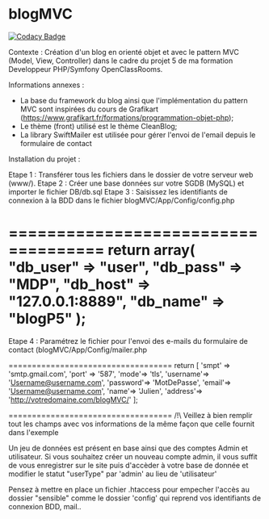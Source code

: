 # blogMVC

[![Codacy Badge](https://api.codacy.com/project/badge/Grade/f0e5aac7ad0941f380411c264a5febd1)](https://app.codacy.com/manual/BFH59/blogMVC?utm_source=github.com&utm_medium=referral&utm_content=BFH59/blogMVC&utm_campaign=Badge_Grade_Dashboard)

Contexte : Création d'un blog en orienté objet et avec le pattern MVC (Model, View, Controller) dans le cadre du projet 5 de ma formation Developpeur PHP/Symfony OpenClassRooms.

Informations annexes : 

- La base du framework du blog ainsi que l'implémentation du pattern MVC sont inspirées du cours de Grafikart (https://www.grafikart.fr/formations/programmation-objet-php);
- Le thème (front) utilisé est le thème CleanBlog; 
- La library SwiftMailer est utilisée pour gérer l'envoi de l'email depuis le formulaire de contact

Installation du projet :

Etape 1 : Transférer tous les fichiers dans le dossier de votre serveur web (www/).
Etape 2 : Créer une base données sur votre SGDB (MySQL) et importer le fichier DB/db.sql
Etape 3 : Saisissez les identifiants de connexion à la BDD dans le fichier blogMVC/App/Config/config.php

====================================
return array(
    "db_user" => "user",
    "db_pass" => "MDP",
    "db_host" => "127.0.0.1:8889",
    "db_name" => "blogP5"
);
====================================

Etape 4 : Paramétrez le fichier pour l'envoi des e-mails du formulaire de contact (blogMVC/App/Config/mailer.php

===================================
return [
    'smpt'    => 'smtp.gmail.com',
    'port'  => '587',
    'mode'=> 'tls',
    'username'=> 'Username@username.com',
    'password'=> 'MotDePasse',
    'email'=> 'Username@username.com',
    'name'=> 'Julien',
    'address'=> 'http://votredomaine.com/blogMVC/'
];

===================================
/!\ Veillez à bien remplir tout les champs avec vos informations de la même façon que celle fournit dans l'exemple 

Un jeu de données est présent en base ainsi que des comptes Admin et utilisateur.
Si vous souhaitez créer un nouveau compte admin, il vous suffit de vous enregistrer sur le site puis d'accèder à votre base de donnée et modifier le statut "userType" par 'admin' au lieu de 'utilisateur'

Pensez à mettre en place un fichier .htaccess pour empecher l'accès au dossier "sensible" comme le dossier 'config' qui reprend vos identifiants de connexion BDD, mail..

